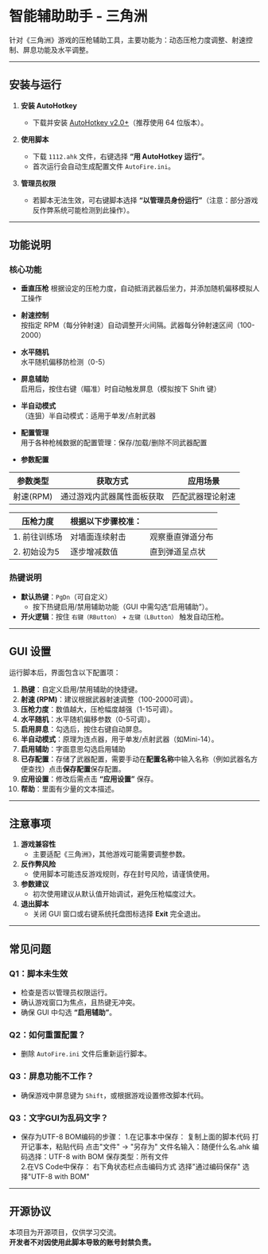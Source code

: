 # 智能辅助助手 - 三角洲
针对《三角洲》游戏的压枪辅助工具，主要功能为：动态压枪力度调整、射速控制、屏息功能及水平调整。



---

## 安装与运行
1. **安装 AutoHotkey**  
   - 下载并安装 [AutoHotkey v2.0+](https://www.autohotkey.com/)（推荐使用 64 位版本）。

2. **使用脚本**  
   - 下载 `1112.ahk` 文件，右键选择 **“用 AutoHotkey 运行”**。
   - 首次运行会自动生成配置文件 `AutoFire.ini`。

3. **管理员权限**  
   - 若脚本无法生效，可右键脚本选择 **“以管理员身份运行”**（注意：部分游戏反作弊系统可能检测到此操作）。

---

## 功能说明

### 核心功能
- **垂直压枪**
  根据设定的压枪力度，自动抵消武器后坐力，并添加随机偏移模拟人工操作
- **射速控制**  
  按指定 RPM（每分钟射速）自动调整开火间隔。武器每分钟射速区间（100-2000）
- **水平随机**  
  水平随机偏移防检测（0-5）
- **屏息辅助**  
  启用后，按住右键（瞄准）时自动触发屏息（模拟按下 Shift 键）
- **半自动模式**  
  （连狙）半自动模式：适用于单发/点射武器
- **配置管理**  
    用于各种枪械数据的配置管理：保存/加载/删除不同武器配置
  
- **参数配置**
  
| 参数类型       | 获取方式                 | 应用场景         |
|----------------|--------------------------|------------------|
| 射速(RPM)      | 通过游戏内武器属性面板获取 | 匹配武器理论射速 |

| 压枪力度       | 根据以下步骤校准：        |                  |
|----------------|--------------------------|------------------|
| 1. 前往训练场 | 对墙面连续射击            | 观察垂直弹道分布 |
| 2. 初始设为5   | 逐步增减数值              | 直到弹道呈点状   |


### 热键说明
- **默认热键**：`PgDn`（可自定义）  
  - 按下热键启用/禁用辅助功能（GUI 中需勾选“启用辅助”）。
- **开火逻辑**：按住 `右键（RButton）` + `左键（LButton）` 触发自动压枪。

---

##  GUI 设置
运行脚本后，界面包含以下配置项：
1. **热键**：自定义启用/禁用辅助的快捷键。
2. **射速 (RPM)**：建议根据武器射速调整（100-2000可调）。
3. **压枪力度**：数值越大，压枪幅度越强（1-15可调）。
4. **水平随机**：水平随机偏移参数（0-5可调）。
5. **启用屏息**：勾选后，按住右键自动屏息。
6. **半自动模式**：原理为连点器，用于单发/点射武器（如Mini-14）。
7. **启用辅助**：字面意思勾选启用辅助
8. **已存配置**：存储了武器配置，需要手动在**配置名称**中输入名称（例如武器名方便查找）点击**保存配置**保存配置。
9. **应用设置**：修改后需点击 **“应用设置”** 保存。
10. **帮助**：里面有少量的文本描述。

---

## 注意事项
1. **游戏兼容性**  
   - 主要适配《三角洲》，其他游戏可能需要调整参数。
2. **反作弊风险**  
   - 使用脚本可能违反游戏规则，存在封号风险，请谨慎使用。
3. **参数建议**  
   - 初次使用建议从默认值开始调试，避免压枪幅度过大。
4. **退出脚本**  
   - 关闭 GUI 窗口或右键系统托盘图标选择 **Exit** 完全退出。

---

##  常见问题
### Q1：脚本未生效
- 检查是否以管理员权限运行。
- 确认游戏窗口为焦点，且热键无冲突。
- 确保 GUI 中勾选 **“启用辅助”**。

### Q2：如何重置配置？
- 删除 `AutoFire.ini` 文件后重新运行脚本。

### Q3：屏息功能不工作？
- 确保游戏中屏息键为 `Shift`，或根据游戏设置修改脚本代码。

### Q3：文字GUI为乱码文字？
- 保存为UTF-8 BOM编码的步骤：
1.在记事本中保存：
复制上面的脚本代码
打开记事本，粘贴代码
点击"文件" → "另存为"
文件名输入：随便什么名.ahk
编码选择：UTF-8 with BOM
保存类型：所有文件  
2.在VS Code中保存：
右下角状态栏点击编码方式
选择"通过编码保存"
选择"UTF-8 with BOM"

---

## 开源协议
本项目为开源项目，仅供学习交流。  
**开发者不对因使用此脚本导致的账号封禁负责。**

